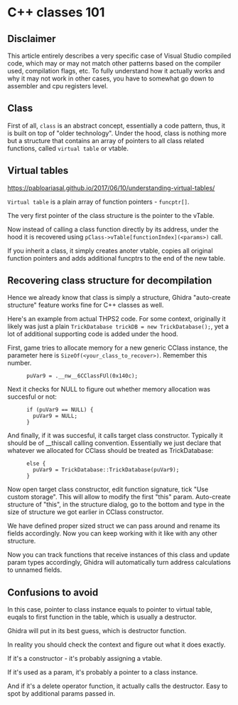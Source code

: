 # C++ classes 101

## Disclaimer
This article entirely describes a very specific case of Visual Studio compiled code, which may or may not match other patterns based on the compiler used, compilation flags, etc. To fully understand how it actually works and why it may not work in other cases, you have to somewhat go down to assembler and cpu registers level.

## Class
First of all, ```class``` is an abstract concept, essentially a code pattern, thus, it is built on top of "older technology". Under the hood, class is nothing more but a structure that contains an array of pointers to all class related functions, called ```virtual table``` or vtable.

## Virtual tables
https://pabloariasal.github.io/2017/06/10/understanding-virtual-tables/

```Virtual table``` is a plain array of function pointers - ```funcptr[]```.

The very first pointer of the class structure is the pointer to the vTable.

Now instead of calling a class function directly by its address, under the hood it is recovered using ```pClass->vTable[functionIndex](<params>)``` call.

If you inherit a class, it simply creates anoter vtable, copies all original function pointers and adds additional funcptrs to the end of the new table.

## Recovering class structure for decompilation

Hence we already know that class is simply a structure, Ghidra "auto-create structure" feature works fine for C++ classes as well.

Here's an example from actual THPS2 code. For some context, originally it likely was just a plain ```TrickDatabase trickDB = new TrickDatabase();```, yet a lot of additional supporting code is added under the hood.

First, game tries to allocate memory for a new generic CClass instance, the parameter here is ```SizeOf(<your_class_to_recover>)```. Remember this number.
```
      puVar9 = .__nw__6CClassFUl(0x140c);
```

Next it checks for NULL to figure out whether memory allocation was succesful or not:
```
      if (puVar9 == NULL) {
        puVar9 = NULL;
      }
```

And finally, if it was succesful, it calls target class constructor. Typically it should be of __thiscall calling convention. Essentially we just declare that whatever we allocated for CClass should be treated as TrickDatabase:
```
      else {
        puVar9 = TrickDatabase::TrickDatabase(puVar9);
      }
```

Now open target class constructor, edit function signature, tick "Use custom storage". This will allow to modify the first "this" param.
Auto-create structure of "this", in the structure dialog, go to the bottom and type in the size of structure we got earlier in CClass constructor.

We have defined proper sized struct we can pass around and rename its fields accordingly.
Now you can keep working with it like with any other structure.

Now you can track functions that receive instances of this class and update param types accordingly, Ghidra will automatically turn address calculations to unnamed fields.

## Confusions to avoid

In this case, pointer to class instance equals to pointer to virtual table, euqals to first function in the table, which is usually a destructor.

Ghidra will put in its best guess, which is destructor function.

In reality you should check the context and figure out what it does exactly.

If it's a constructor - it's probably assigning a vtable.

If it's used as a param, it's probably a pointer to a class instance.

And if it's a delete operator function, it actually calls the destructor. Easy to spot by additional params passed in.
